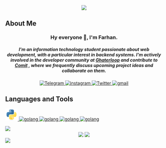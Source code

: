 <p align="middle">
  <img height="300" height="auto" align="center"src="https://user-images.githubusercontent.com/113156891/210043827-2280d223-79a0-4828-b3eb-bbddd453ad0a.jpeg">
</p>

## **About Me**
<h3 align= "middle">  Hy everyone 👋, I'm Farhan.</h3>
<h5 align="middle">
I'm an information technology student passionate about web development, with a particular interest in backend systems. I'm actively involved in the developer community at   <a href="https://github.com/gatherloop">Ghaterloop</a> and contribute to <a href="https://github.com/commitunuja">Comit</a> , where we frequently discuss upcoming project ideas and collaborate on them.
</h5>
<div id="badges" align="center">
  <a href="https://t.me/hanmxyz">
    <img src="https://img.shields.io/badge/Telegram-blue?style=for-the-badge&logo=Telegram&logoColor=white" alt="Telegram"/>
  </a>
  <a href="https://www.instagram.com/farhan.mln00"> 
   <img src="https://img.shields.io/badge/instagram-FF0069?style=for-the-badge&logo=instagram&logoColor=white" alt="instagram"/>
  </a>
  <a href="https://twitter.com/PH_hanzxyz"> 
   <img src="https://img.shields.io/badge/twitter-blue?style=for-the-badge&logo=x&logoColor=white" alt="Twitter"/>
  </a>
  <a href="mailto:farhan.xyz@gmail.com"> 
   <img src="https://img.shields.io/badge/gmail-EA4335?style=for-the-badge&logo=gmail&logoColor=white" alt="gmail"/>
  </a>
  </div>


## **Languages and Tools**

<a href="https://www.python.org" target="_blank" rel="noreferrer"> <img src="https://raw.githubusercontent.com/devicons/devicon/master/icons/python/python-original.svg" alt="python" width="40" height="40"/> </a>
<a href="https://go.dev/" target="_blank" rel="noreferrer"> <img src="https://go.dev/blog/go-brand/Go-Logo/PNG/Go-Logo_Aqua.png" alt="golang" width="40" height="40"/> </a>
<a href="https://www.javascript.com/" target="_blank" rel="noreferrer"> <img src="https://static.vecteezy.com/system/resources/previews/027/127/463/non_2x/javascript-logo-javascript-icon-transparent-free-png.png" alt="golang" width="40" height="40"/> </a>
<a href="https://nodejs.org/en" target="_blank" rel="noreferrer"> <img src="https://cdn.iconscout.com/icon/free/png-256/free-node-js-logo-icon-download-in-svg-png-gif-file-formats--nodejs-programming-language-pack-logos-icons-1174925.png?f=webp&w=256" alt="golang" width="40" height="40"/> </a>
<a href="https://react.dev/" target="_blank" rel="noreferrer"> <img src="https://upload.wikimedia.org/wikipedia/commons/3/30/React_Logo_SVG.svg" alt="golang" width="40" height="40"/> </a>

<img src="https://user-images.githubusercontent.com/73097560/115834477-dbab4500-a447-11eb-908a-139a6edaec5c.gif">
<div align="center">
  <img width=50%  src="https://nirzak-streak-stats.vercel.app/?user=hanmxyz&theme=vue-dark&hide_border=false"> 
  <img width=36% src="https://github-readme-stats.vercel.app/api/top-langs/?username=hanmxyz&theme=vue-dark&hide_border=false&include_all_commits=false&count_private=false&layout=compact">
</div>
<img src="https://user-images.githubusercontent.com/73097560/115834477-dbab4500-a447-11eb-908a-139a6edaec5c.gif">
 
